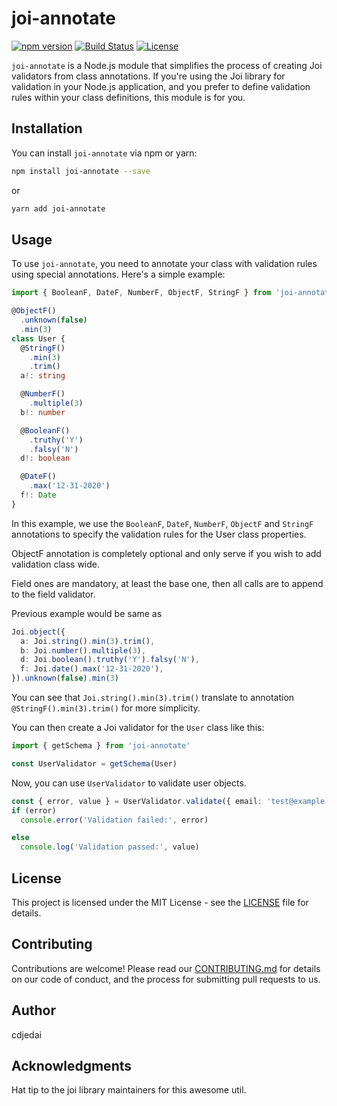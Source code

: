 # joi-annotate

[![npm version](https://badge.fury.io/js/joi-annotate.svg)](https://badge.fury.io/js/joi-annotate)
[![Build Status](https://github.com/charlesgael/joi-annotate/actions/workflows/bun-test.yml/badge.svg)](https://github.com/charlesgael/joi-annotate/actions/workflows/bun-test.yml)
[![License](https://img.shields.io/badge/license-MIT-blue.svg)](https://opensource.org/licenses/MIT)

`joi-annotate` is a Node.js module that simplifies the process of creating Joi validators from class annotations. If you're using the Joi library for validation in your Node.js application, and you prefer to define validation rules within your class definitions, this module is for you.

## Installation

You can install `joi-annotate` via npm or yarn:

```sh
npm install joi-annotate --save
```

or

```sh
yarn add joi-annotate
```

## Usage

To use `joi-annotate`, you need to annotate your class with validation rules using special annotations. Here's a simple example:

```ts
import { BooleanF, DateF, NumberF, ObjectF, StringF } from 'joi-annotate'

@ObjectF()
  .unknown(false)
  .min(3)
class User {
  @StringF()
    .min(3)
    .trim()
  a!: string

  @NumberF()
    .multiple(3)
  b!: number

  @BooleanF()
    .truthy('Y')
    .falsy('N')
  d!: boolean

  @DateF()
    .max('12-31-2020')
  f!: Date
}
```

In this example, we use the `BooleanF`, `DateF`, `NumberF`, `ObjectF` and `StringF` annotations to specify the validation rules for the User class properties.

ObjectF annotation is completely optional and only serve if you wish to add validation class wide.

Field ones are mandatory, at least the base one, then all calls are to append to the field validator.

Previous example would be same as

```ts
Joi.object({
  a: Joi.string().min(3).trim(),
  b: Joi.number().multiple(3),
  d: Joi.boolean().truthy('Y').falsy('N'),
  f: Joi.date().max('12-31-2020'),
}).unknown(false).min(3)
```

You can see that `Joi.string().min(3).trim()` translate to annotation `@StringF().min(3).trim()` for more simplicity.

You can then create a Joi validator for the `User` class like this:

```ts
import { getSchema } from 'joi-annotate'

const UserValidator = getSchema(User)
```

Now, you can use `UserValidator` to validate user objects.

```ts
const { error, value } = UserValidator.validate({ email: 'test@example.com', password: 'secret' })
if (error)
  console.error('Validation failed:', error)

else
  console.log('Validation passed:', value)
```

## License

This project is licensed under the MIT License - see the [LICENSE](LICENSE) file for details.

## Contributing

Contributions are welcome! Please read our [CONTRIBUTING.md](CONTRIBUTING.md) for details on our code of conduct, and the process for submitting pull requests to us.

## Author

cdjedai

## Acknowledgments

Hat tip to the joi library maintainers for this awesome util.
